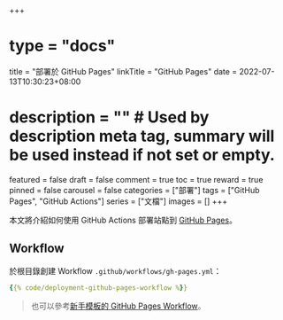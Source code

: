 +++
# type = "docs"
title = "部署於 GitHub Pages"
linkTitle = "GitHub Pages"
date = 2022-07-13T10:30:23+08:00
# description = "" # Used by description meta tag, summary will be used instead if not set or empty.
featured = false
draft = false
comment = true
toc = true
reward = true
pinned = false
carousel = false
categories = ["部署"]
tags = ["GitHub Pages", "GitHub Actions"]
series = ["文檔"]
images = []
+++

本文將介紹如何使用 GitHub Actions 部署站點到 [GitHub Pages](https://pages.github.com/)。

<!--more-->

## Workflow

於根目錄創建 Workflow `.github/workflows/gh-pages.yml`：

```yaml
{{% code/deployment-github-pages-workflow %}}
```

> 也可以參考[新手模板的 GitHub Pages Workflow](https://github.com/razonyang/hugo-theme-bootstrap-skeleton/blob/main/.github/workflows/gh-pages.yml)。
